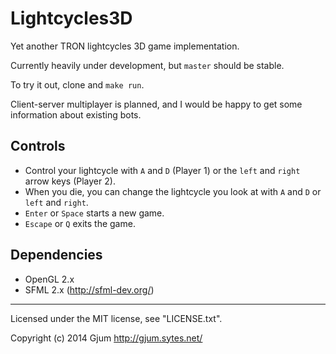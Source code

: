 Lightcycles3D
=============

Yet another TRON lightcycles 3D game implementation.

Currently heavily under development, but `master` should be stable.

To try it out, clone and `make run`.

Client-server multiplayer is planned, and I would be happy to get some information about existing bots.

Controls
--------

- Control your lightcycle with `A` and `D` (Player 1) or the `left` and `right` arrow keys (Player 2).
- When you die, you can change the lightcycle you look at with `A` and `D` or `left` and `right`.
- `Enter` or `Space` starts a new game.
- `Escape` or `Q` exits the game.

Dependencies
------------

- OpenGL 2.x
- SFML 2.x (<http://sfml-dev.org/>)

---
Licensed under the MIT license, see "LICENSE.txt".

Copyright (c) 2014 Gjum <http://gjum.sytes.net/>
